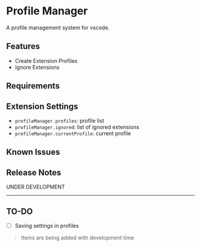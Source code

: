# Profile Manager

A profile management system for vscode.

## Features

* Create Extension Profiles
* Ignore Extensions

## Requirements

## Extension Settings

* `profileManager.profiles`: profile list
* `profileManager.ignored`: list of ignored extensions
* `profileManager.currentProfile`: current profile

## Known Issues

## Release Notes

UNDER DEVELOPMENT

-----------------------------------------------------------------------------------------------------------
## TO-DO

- [ ] Saving settings in profiles

> Items are being added with development time
